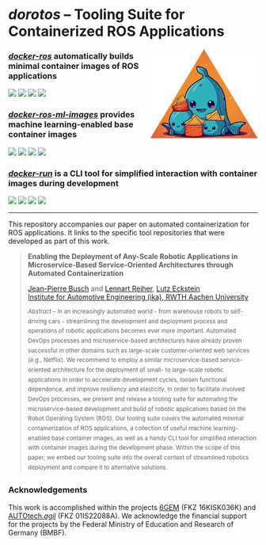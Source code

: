 # *dorotos* – Tooling Suite for Containerized ROS Applications

<img src="assets/logo.png" height=180 align="right">

### [***docker-ros***](https://github.com/ika-rwth-aachen/docker-ros) automatically builds minimal container images of ROS applications
<p align="left">
  <img src="https://img.shields.io/github/v/release/ika-rwth-aachen/docker-ros"/>
  <img src="https://img.shields.io/github/license/ika-rwth-aachen/docker-ros"/>
  <a href="https://github.com/ika-rwth-aachen/docker-ros/actions/workflows/main.yml"><img src="https://github.com/ika-rwth-aachen/docker-ros/actions/workflows/main.yml/badge.svg"/></a>
  <img src="https://img.shields.io/github/stars/ika-rwth-aachen/docker-ros?style=social"/>
</p>

### [***docker-ros-ml-images***](https://github.com/ika-rwth-aachen/docker-ros-ml-images) provides machine learning-enabled base container images
<p align="left">
  <img src="https://img.shields.io/github/v/release/ika-rwth-aachen/docker-ros-ml-images"/>
  <img src="https://img.shields.io/github/license/ika-rwth-aachen/docker-ros-ml-images"/>
  <a href="https://hub.docker.com/r/rwthika/ros"><img src="https://img.shields.io/docker/pulls/rwthika/ros"/></a>
  <img src="https://img.shields.io/github/stars/ika-rwth-aachen/docker-ros-ml-images?style=social"/>
</p>

### [***docker-run***](https://github.com/ika-rwth-aachen/docker-run) is a CLI tool for simplified interaction with container images during development
<p align="left">
  <img src="https://img.shields.io/github/v/release/ika-rwth-aachen/docker-run"/>
  <img src="https://img.shields.io/github/license/ika-rwth-aachen/docker-run"/>
  <img src="https://img.shields.io/pypi/dm/docker-run?label=installations"/>
  <img src="https://img.shields.io/github/stars/ika-rwth-aachen/docker-run?style=social"/>
</p>

---

This repository accompanies our paper on automated containerization for ROS applications. It links to the specific tool repositories that were developed as part of this work.

> **Enabling the Deployment of Any-Scale Robotic Applications in Microservice-Based Service-Oriented Architectures through Automated Containerization**
>
> [Jean-Pierre Busch](https://www.ika.rwth-aachen.de/de/institut/team/fahrzeugintelligenz-automatisiertes-fahren/busch.html) and [Lennart Reiher](https://www.ika.rwth-aachen.de/de/institut/team/fahrzeugintelligenz-automatisiertes-fahren/reiher.html), [Lutz Eckstein](https://www.ika.rwth-aachen.de/de/institut/team/univ-prof-dr-ing-lutz-eckstein.html)  
> [Institute for Automotive Engineering (ika), RWTH Aachen University](https://www.ika.rwth-aachen.de/en/)
> 
> <sup>*Abstract* – In an increasingly automated world - from warehouse robots to self-driving cars - streamlining the development and deployment process and operations of robotic applications becomes ever more important. Automated DevOps processes and microservice-based architectures have already proven successful in other domains such as large-scale customer-oriented web services (e.g., Netflix). We recommend to employ a similar microservice-based service-oriented architecture for the deployment of small- to large-scale robotic applications in order to accelerate development cycles, loosen functional dependence, and improve resiliency and elasticity. In order to facilitate involved DevOps processes, we present and release a tooling suite for automating the microservice-based development and build of robotic applications based on the Robot Operating System (ROS). Our tooling suite covers the automated minimal containerization of ROS applications, a collection of useful machine learning-enabled base container images, as well as a handy CLI tool for simplified interaction with container images during the development phase. Within the scope of this paper, we embed our tooling suite into the overall context of streamlined robotics deployment and compare it to alternative solutions.</sup>

### Acknowledgements

This work is accomplished within the projects [6GEM](https://6gem.de/) (FKZ 16KISK036K) and [AUTOtech.*agil*](https://www.ika.rwth-aachen.de/en/competences/projects/automated-driving/autotech-agil-en.html) (FKZ 01IS22088A). We acknowledge the financial support for the projects by the Federal Ministry of Education and Research of Germany (BMBF).
